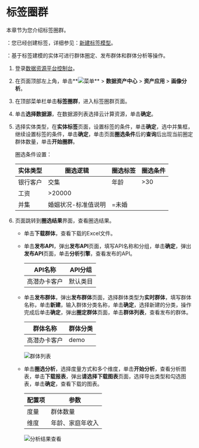 # 标签圈群

本章节为您介绍标签圈群。

：您已经创建标签，详细参见：[新建标签模型]()。

：基于标签建模的实体可进行群体圈定、发布群体和群体分析等操作。

1.  登录[数据资源平台控制台](https://dataq.console.aliyun.com)。

2.  在页面顶部左上角，单击**![菜单](https://static-aliyun-doc.oss-accelerate.aliyuncs.com/assets/img/zh-CN/6504337061/p188771.png)** \> **数据资产中心** \> **资产应用** \> **画像分析**。

3.  在顶部菜单栏单击**标签圈群**，进入标签圈群页面。

4.  单击**选择数据源**，在数据源列表选择云计算资源，单击**确定**。

5.  选择实体类型，在**实体标签**页面，设置标签的条件，单击**确定**，选中并集框，继续设置标签的条件，单击**确定**，单击页面**圈选条件**后的**查询**后出现当前圈定群体数量，单击**开始圈群**。

    圈选条件设置：

    |实体类型|圈选逻辑|圈选标签|圈选条件|
    |----|----|----|----|
    |银行客户|交集|年龄|\>30|
    |工资|\>20000|
    |并集|婚姻状况-标准值说明|=未婚|

6.  页面跳转到**圈选结果**界面，查看圈选结果。

    -   单击**下载群体**，查看下载的Excel文件。
    -   单击**发布API**，弹出**发布API**页面，填写API名称和分组，单击**确定**，弹出**发布API**页面，单击**分析引擎**，查看发布的API。

        |API名称|API分组|
        |-----|-----|
        |高潜办卡客户|默认类目|

    -   单击**发布群体**，弹出**发布群体**页面，选择群体类型为**实时群体**，填写群体名称，单击**新建**，输入群体分类名称，单击**确定**，选择新建的分类，操作完成后单击**确定**，弹出**圈定群体**页面，单击**群体列表**，查看发布的群体。

        |群体名称|群体分类|
        |----|----|
        |高潜办卡客户|demo|

        ![群体列表](https://static-aliyun-doc.oss-accelerate.aliyuncs.com/assets/img/zh-CN/2377900161/p205959.png)

    -   单击**圈选分析**，选择度量方式和多个维度，单击**开始分析**，查看分析图表，单击**下载报表**，弹出**请选择下载图表**页面，选择导出类型和勾选图表，单击**确定**，查看下载的图表。

        |配置项|参数|
        |---|--|
        |度量|群体数量|
        |维度|年龄、家庭年收入|

        ![分析结果查看](https://static-aliyun-doc.oss-accelerate.aliyuncs.com/assets/img/zh-CN/2377900161/p205958.png)


